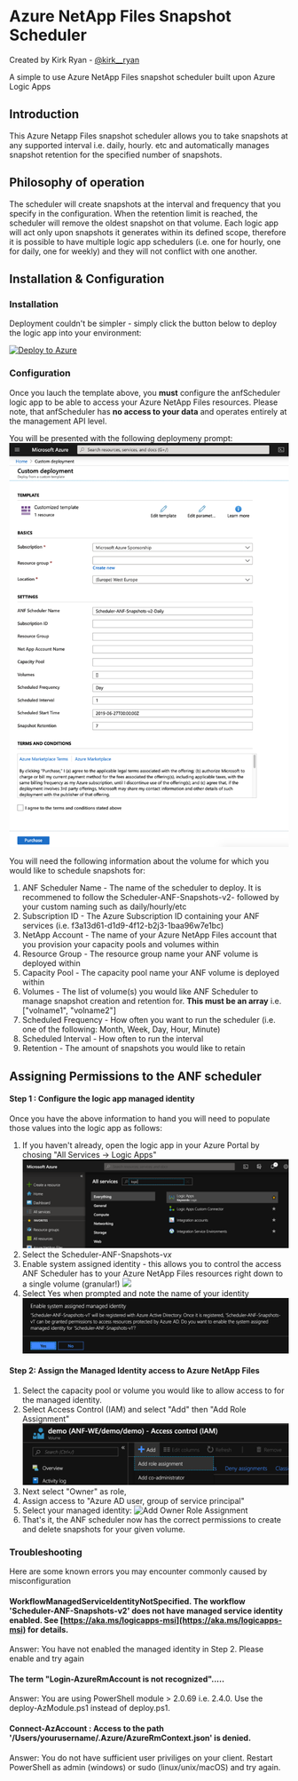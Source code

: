 # Azure NetApp Files Snapshot Scheduler
Created by Kirk Ryan - [@kirk__ryan](https://twitter.com/kirk__ryan)

A simple to use Azure NetApp Files snapshot scheduler built upon Azure Logic Apps

## Introduction
This Azure Netapp Files snapshot scheduler allows you to take snapshots at any supported interval i.e. daily, hourly. etc and automatically manages snapshot retention for the specified number of snapshots.

## Philosophy of operation
The scheduler will create snapshots at the interval and frequency that you specify in the configuration. When the retention limit is reached, the scheduler will remove the oldest snapshot on that volume. Each logic app will act only upon snapshots it generates within its defined scope, therefore it is possible to have multiple logic app schedulers (i.e. one for hourly, one for daily, one for weekly) and they will not conflict with one another.

## Installation & Configuration
### Installation

Deployment couldn't be simpler - simply click the button below to deploy the logic app into your environment:

[![Deploy to Azure](https://aka.ms/deploytoazurebutton)](https://portal.azure.com/#create/Microsoft.Template/uri/https%3A%2F%2Fraw.githubusercontent.com%2Fkirkryan%2FanfScheduler%2Fmaster%2Ftemplate.json)

### Configuration
Once you lauch the template above, you **must** configure the anfScheduler logic app to be able to access your Azure NetApp Files resources. Please note, that anfScheduler has **no access to your data** and operates entirely at the management API level.

You will be presented with the following deploymeny prompt:
![Deployment Prompt](Screenshots/deployment.png)

You will need the following information about the volume for which you would like to schedule snapshots for:

 1. ANF Scheduler Name - The name of the scheduler to deploy. It is recommened to follow the Scheduler-ANF-Snapshots-v2- followed by your custom naming such as daily/hourly/etc
 2. Subscription ID - The Azure Subscription ID containing your ANF services (i.e. f3a13d61-d1d9-4f12-b2j3-1baa96w7e1bc)
 3. NetApp Account - The name of your Azure NetApp Files account that you provision your capacity pools and volumes within
 4. Resource Group - The resource group name your ANF volume is deployed within
 5. Capacity Pool - The capacity pool name your ANF volume is deployed within
 6. Volumes - The list of volume(s) you would like ANF Scheduler to manage snapshot creation and retention for. **This must be an array** i.e. ["volname1", "volname2"]
 7. Scheduled Frequency - How often you want to run the scheduler (i.e. one of the following: Month, Week, Day, Hour, Minute)
 8. Scheduled Interval - How often to run the interval
 9. Retention - The amount of snapshots you would like to retain


## Assigning Permissions to the ANF scheduler

#### Step 1 : Configure the logic app managed identity
Once you have the above information to hand you will need to populate those values into the logic app as follows:

1. If you haven't already, open the logic app in your Azure Portal by chosing "All Services -> Logic Apps" ![All Services -> Logic Apps](Screenshots/allServicesLogicApps.png)
2. Select the Scheduler-ANF-Snapshots-v*x*
3. Enable system assigned identity - this allows you to control the access ANF Scheduler has to your Azure NetApp Files resources right down to a single volume (granular!) ![
](Screenshots/ManagedIdentity.png)
4. Select Yes when prompted and note the name of your identity ![Managed Identity Prompt](Screenshots/managedIdentityPrompt.png)

#### Step 2: Assign the Managed Identity access to Azure NetApp Files
1. Select the capacity pool or volume you would like to allow access to for the managed identity.
2. Select Access Control (IAM) and select "Add" then "Add Role Assignment"![Add role assignment](Screenshots/addRoleAssignment.png)
3. Next select "Owner" as role, 
4. Assign access to "Azure AD user, group of service principal"
5. Select your managed identity: ![Add Owner Role Assignment](Screenshots/AddOwnerRoleAssignment.png)
6. That's it, the ANF scheduler now has the correct permissions to create and delete snapshots for your given volume.

### Troubleshooting

Here are some known errors you may encounter commonly caused by misconfiguration

#### WorkflowManagedServiceIdentityNotSpecified. The workflow 'Scheduler-ANF-Snapshots-v2' does not have managed service identity enabled. See [https://aka.ms/logicapps-msi](https://aka.ms/logicapps-msi) for details.
Answer: You have not enabled the managed identity in Step 2. Please enable and try again

#### The term "Login-AzureRmAccount is not recognized".....
Answer: You are using PowerShell module > 2.0.69 i.e. 2.4.0. Use the deploy-AzModule.ps1 instead of deploy.ps1.

#### Connect-AzAccount : Access to the path '/Users/yourusername/.Azure/AzureRmContext.json' is denied.
Answer: You do not have sufficient user priviliges on your client. Restart PowerShell as admin (windows) or sudo (linux/unix/macOS) and try again.
